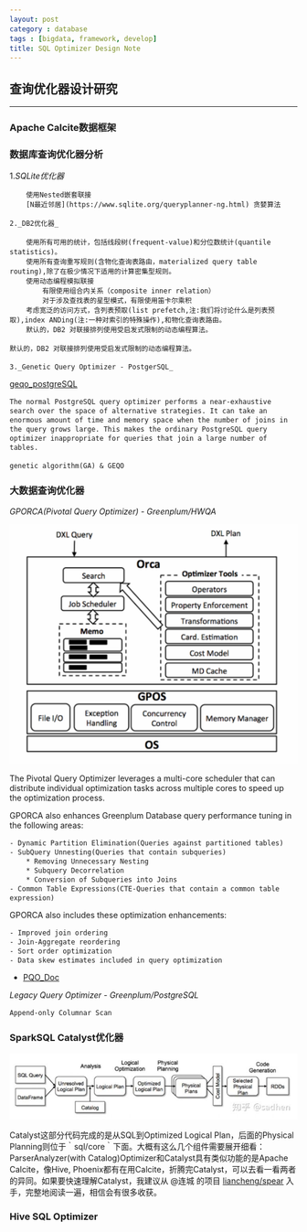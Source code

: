 ```yaml
---
layout: post
category : database
tags : [bigdata, framework, develop]
title: SQL Optimizer Design Note
---
```


## 查询优化器设计研究
---------------------------------------------------------

### Apache Calcite数据框架

### 数据库查询优化器分析

1._SQLite优化器_

		使用Nested嵌套联接
		[N最近邻居](https://www.sqlite.org/queryplanner-ng.html) 贪婪算法

	2._DB2优化器_

		使用所有可用的统计，包括线段树(frequent-value)和分位数统计(quantile statistics)。
		使用所有查询重写规则(含物化查询表路由，materialized query table routing),除了在极少情况下适用的计算密集型规则。
		使用动态编程模拟联接
			有限使用组合内关系（composite inner relation）
			对于涉及查找表的星型模式，有限使用笛卡尔乘积
		考虑宽泛的访问方式，含列表预取(list prefetch,注:我们将讨论什么是列表预取),index ANDing(注:一种对索引的特殊操作),和物化查询表路由。
		默认的，DB2 对联接排列使用受启发式限制的动态编程算法。

	默认的，DB2 对联接排列使用受启发式限制的动态编程算法。	

	3._Genetic Query Optimizer - PostgerSQL_

[geqo_postgreSQL](https://www.postgresql.org/docs/current/static/geqo-intro.html)

	The normal PostgreSQL query optimizer performs a near-exhaustive search over the space of alternative strategies. It can take an enormous amount of time and memory space when the number of joins in the query grows large. This makes the ordinary PostgreSQL query optimizer inappropriate for queries that join a large number of tables.

	genetic algorithm(GA) & GEQO 

### 大数据查询优化器

_GPORCA(Pivotal Query Optimizer) - Greenplum/HWQA_

![PQC-OrcaArch](_includes/Orca_arch.png)

The Pivotal Query Optimizer leverages a multi-core scheduler that can distribute individual optimization tasks across multiple cores to speed up the optimization process.

GPORCA also enhances Greenplum Database query performance tuning in the following areas:

	- Dynamic Partition Elimination(Queries against partitioned tables)
	- SubQuery Unnesting(Queries that contain subqueries)
		* Removing Unnecessary Nesting
		* Subquery Decorrelation
		* Conversion of Subqueries into Joins
	- Common Table Expressions(CTE-Queries that contain a common table expression)

GPORCA also includes these optimization enhancements:

	- Improved join ordering
	- Join-Aggregate reordering
	- Sort order optimization
	- Data skew estimates included in query optimization

- [PQO_Doc](https://content.pivotal.io/blog/greenplum-database-adds-the-pivotal-query-optimizer)

_Legacy Query Optimizer - Greenplum/PostgreSQL_

	Append-only Columnar Scan

### SparkSQL Catalyst优化器

![SparkCatalyst](_includes/spark_sql_catalyst.jpg)

Catalyst这部分代码完成的是从SQL到Optimized Logical Plan，后面的Physical Planning则位于｀sql/core｀下面。大概有这么几个组件需要展开细看：ParserAnalyzer(with Catalog)Optimizer和Catalyst具有类似功能的是Apache Calcite，像Hive, Phoenix都有在用Calcite，折腾完Catalyst，可以去看一看两者的异同。如果要快速理解Catalyst，我建议从 @连城 的项目 [liancheng/spear](https://link.zhihu.com/?target=https%3A//github.com/liancheng/spear) 入手，完整地阅读一遍，相信会有很多收获。



### Hive SQL Optimizer


